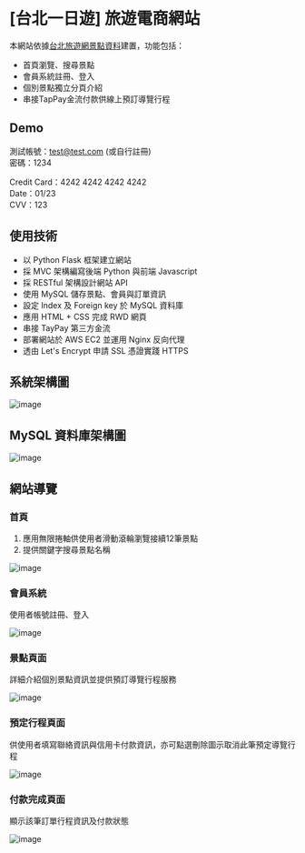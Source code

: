 # [台北一日遊] 旅遊電商網站

本網站依據[台北旅遊網景點資料](https://data.taipei/#/dataset/detail?id=bd31c976-d3a5-4eed-b8c3-7454bc266afa)建置，功能包括：
* 首頁瀏覽、搜尋景點
* 會員系統註冊、登入
* 個別景點獨立分頁介紹
* 串接TapPay金流付款供線上預訂導覽行程

## Demo
測試帳號：test@test.com (或自行註冊)<br>
密碼：1234

Credit Card：4242 4242 4242 4242<br>
Date：01/23<br>
CVV：123

## 使用技術
* 以 Python Flask 框架建立網站
* 採 MVC 架構編寫後端 Python 與前端 Javascript
* 採 RESTful 架構設計網站 API
* 使用 MySQL 儲存景點、會員與訂單資訊
* 設定 Index 及 Foreign key 於 MySQL 資料庫
* 應用 HTML + CSS 完成 RWD 網頁
* 串接 TayPay 第三方金流
* 部署網站於 AWS EC2 並運用 Nginx 反向代理
* 透由 Let's Encrypt 申請 SSL 憑證實踐 HTTPS

## 系統架構圖
![image](https://user-images.githubusercontent.com/24973056/128726778-92dcdc79-4562-4d25-83ea-9f28456b28f8.png)

## MySQL 資料庫架構圖
![image](https://user-images.githubusercontent.com/24973056/128726139-5cae936a-d98f-42e5-b133-8aad9d911aa6.png)

## 網站導覽
### 首頁
1. 應用無限捲軸供使用者滑動滾輪瀏覽接續12筆景點
2. 提供關鍵字搜尋景點名稱

![image](https://user-images.githubusercontent.com/24973056/128669442-446e70f8-5754-45c9-a316-838d04f1975f.png)

### 會員系統
使用者帳號註冊、登入

![image](https://user-images.githubusercontent.com/24973056/128671516-337594a0-204d-4f8b-9672-3f6e9d7ff7be.png)

### 景點頁面
詳細介紹個別景點資訊並提供預訂導覽行程服務

![image](https://user-images.githubusercontent.com/24973056/128672205-7d83d823-f08f-4daa-85ad-de0c8b96065f.png)

### 預定行程頁面
供使用者填寫聯絡資訊與信用卡付款資訊，亦可點選刪除圖示取消此筆預定導覽行程

![image](https://user-images.githubusercontent.com/24973056/128672908-09b94ae8-2c15-4115-92b5-31aa401a6993.png)

### 付款完成頁面
顯示該筆訂單行程資訊及付款狀態

![image](https://user-images.githubusercontent.com/24973056/128674101-a9ab6c32-54fc-4bd7-a8a1-570b872f095a.png)
